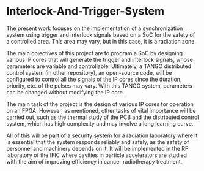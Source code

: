 # Interlock-And-Trigger-System

The present work focuses on the implementation of a synchronization system using trigger and interlock signals based on a SoC for the safety of a controlled area. This area may vary, but in this case, it is a radiation zone.

The main objectives of this project are to program a SoC by designing various IP cores that will generate the trigger and interlock signals, whose parameters are variable and controllable. Ultimately, a TANGO distributed control system (in other repository), an open-source code, will be configured to control all the signals of the IP cores since the duration, priority, etc. of the pulses may vary. With this TANGO system, parameters can be changed without modifying the IP core.

The main task of the project is the design of various IP cores for operation on an FPGA. However, as mentioned, other tasks of vital importance will be carried out, such as the thermal study of the PCB and the distributed control system, which has high complexity and may involve a long learning curve.

All of this will be part of a security system for a radiation laboratory where it is essential that the system responds reliably and safely, as the safety of personnel and machinery depends on it. It will be implemented in the RF laboratory of the IFIC where cavities in particle accelerators are studied with the aim of improving efficiency in cancer radiotherapy treatment.

